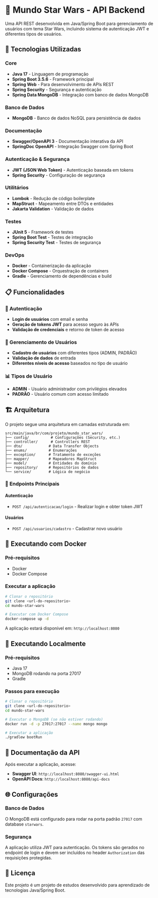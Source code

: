 # 🌟 Mundo Star Wars - API Backend

Uma API REST desenvolvida em Java/Spring Boot para gerenciamento de usuários com tema Star Wars, incluindo sistema de autenticação JWT e diferentes tipos de usuários.

## 🚀 Tecnologias Utilizadas

### Core
- **Java 17** - Linguagem de programação
- **Spring Boot 3.5.6** - Framework principal
- **Spring Web** - Para desenvolvimento de APIs REST
- **Spring Security** - Segurança e autenticação
- **Spring Data MongoDB** - Integração com banco de dados MongoDB

### Banco de Dados
- **MongoDB** - Banco de dados NoSQL para persistência de dados

### Documentação
- **Swagger/OpenAPI 3** - Documentação interativa da API
- **SpringDoc OpenAPI** - Integração Swagger com Spring Boot

### Autenticação & Segurança
- **JWT (JSON Web Token)** - Autenticação baseada em tokens
- **Spring Security** - Configuração de segurança

### Utilitários
- **Lombok** - Redução de código boilerplate
- **MapStruct** - Mapeamento entre DTOs e entidades
- **Jakarta Validation** - Validação de dados

### Testes
- **JUnit 5** - Framework de testes
- **Spring Boot Test** - Testes de integração
- **Spring Security Test** - Testes de segurança

### DevOps
- **Docker** - Containerização da aplicação
- **Docker Compose** - Orquestração de containers
- **Gradle** - Gerenciamento de dependências e build

## 📋 Funcionalidades

### 🔐 Autenticação
- **Login de usuários** com email e senha
- **Geração de tokens JWT** para acesso seguro às APIs
- **Validação de credenciais** e retorno de token de acesso

### 👥 Gerenciamento de Usuários
- **Cadastro de usuários** com diferentes tipos (ADMIN, PADRÃO)
- **Validação de dados** de entrada
- **Diferentes níveis de acesso** baseados no tipo de usuário

### 📊 Tipos de Usuário
- **ADMIN** - Usuário administrador com privilégios elevados
- **PADRÃO** - Usuário comum com acesso limitado

## 🏗️ Arquitetura

O projeto segue uma arquitetura em camadas estruturada em:

```
src/main/java/br/com/projeto/mundo_star_wars/
├── config/          # Configurações (Security, etc.)
├── controller/      # Controllers REST
├── dto/            # Data Transfer Objects
├── enums/          # Enumerações
├── exception/      # Tratamento de exceções
├── mapper/         # Mapeadores MapStruct
├── model/          # Entidades do domínio
├── repository/     # Repositórios de dados
└── service/        # Lógica de negócio
```

### 📡 Endpoints Principais

#### Autenticação
- `POST /api/autenticacao/login` - Realizar login e obter token JWT

#### Usuários
- `POST /api/usuarios/cadastro` - Cadastrar novo usuário

## 🐳 Executando com Docker

### Pré-requisitos
- Docker
- Docker Compose

### Executar a aplicação
```bash
# Clonar o repositório
git clone <url-do-repositorio>
cd mundo-star-wars

# Executar com Docker Compose
docker-compose up -d
```

A aplicação estará disponível em: `http://localhost:8080`

## 🔧 Executando Localmente

### Pré-requisitos
- Java 17
- MongoDB rodando na porta 27017
- Gradle

### Passos para execução
```bash
# Clonar o repositório
git clone <url-do-repositorio>
cd mundo-star-wars

# Executar o MongoDB (se não estiver rodando)
docker run -d -p 27017:27017 --name mongo mongo

# Executar a aplicação
./gradlew bootRun
```

## 📖 Documentação da API

Após executar a aplicação, acesse:
- **Swagger UI**: `http://localhost:8080/swagger-ui.html`
- **OpenAPI Docs**: `http://localhost:8080/api-docs`

## 🌐 Configurações

### Banco de Dados
O MongoDB está configurado para rodar na porta padrão `27017` com database `starwars`.

### Segurança
A aplicação utiliza JWT para autenticação. Os tokens são gerados no endpoint de login e devem ser incluídos no header `Authorization` das requisições protegidas.

## 📄 Licença

Este projeto é um projeto de estudos desenvolvido para aprendizado de tecnologias Java/Spring Boot.
